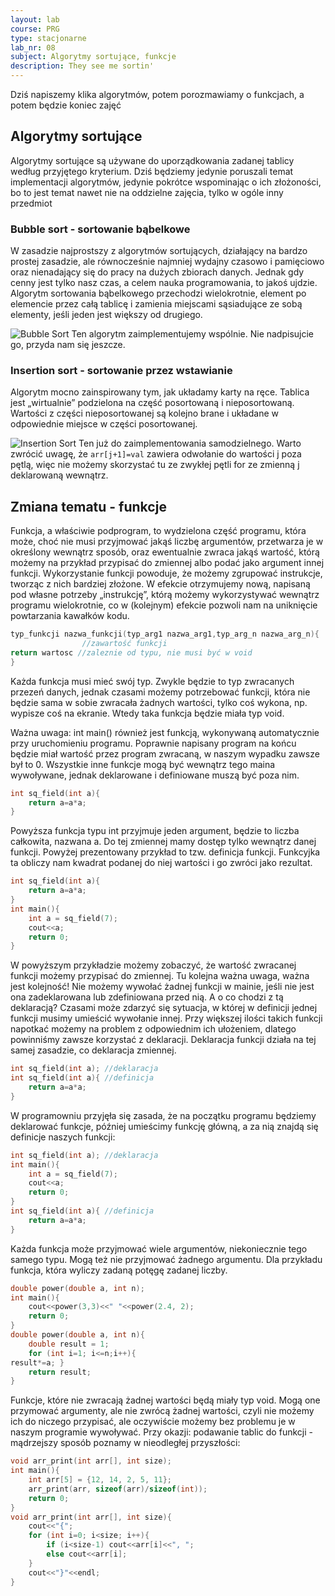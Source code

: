 ```yaml
---
layout: lab
course: PRG
type: stacjonarne
lab_nr: 08
subject: Algorytmy sortujące, funkcje
description: They see me sortin'
---
```

Dziś napiszemy klika algorytmów, potem porozmawiamy o funkcjach, a potem będzie koniec zajęć

## Algorytmy sortujące

Algorytmy sortujące są używane do uporządkowania zadanej tablicy według przyjętego kryterium. Dziś będziemy jedynie poruszali temat implementacji algorytmów, jedynie pokrótce wspominając o ich złożoności, bo to jest temat nawet nie na oddzielne zajęcia, tylko w ogóle inny przedmiot

### Bubble sort - sortowanie bąbelkowe

W zasadzie najprostszy z algorytmów sortujących, działający na bardzo prostej zasadzie, ale równocześnie najmniej wydajny czasowo i pamięciowo oraz nienadający się do pracy na dużych zbiorach danych. Jednak gdy cenny jest tylko nasz czas, a celem nauka programowania, to jakoś ujdzie.
Algorytm sortowania bąbelkowego przechodzi wielokrotnie, element po elemencie przez całą tablicę i zamienia miejscami sąsiadujące ze sobą elementy, jeśli jeden jest większy od drugiego.

![Bubble Sort](../_site/assets/PRG/bubblesort.png)
Ten algorytm zaimplementujemy wspólnie. Nie nadpisujcie go, przyda nam się jeszcze.

### Insertion sort - sortowanie przez wstawianie

Algorytm mocno zainspirowany tym, jak układamy karty na ręce. Tablica jest „wirtualnie” podzielona na część posortowaną i nieposortowaną. Wartości z części nieposortowanej są kolejno brane i układane w odpowiednie miejsce w części posortowanej.

![Insertion Sort](../_site/assets/PRG/insertionsort.png)
Ten już do zaimplementowania samodzielnego. Warto zwrócić uwagę, że ```arr[j+1]=val``` zawiera odwołanie do wartości j poza pętlą, więc nie możemy skorzystać tu ze zwykłej pętli for ze zmienną j deklarowaną wewnątrz.

## Zmiana tematu - funkcje

Funkcja, a właściwie podprogram, to wydzielona część programu, która może, choć nie musi przyjmować jakąś liczbę argumentów, przetwarza je w określony wewnątrz sposób, oraz ewentualnie zwraca jakąś wartość, którą możemy na przykład przypisać do zmiennej albo podać jako argument innej funkcji. Wykorzystanie funkcji powoduje, że możemy zgrupować instrukcje, tworząc z nich bardziej złożone. W efekcie otrzymujemy nową, napisaną pod własne potrzeby „instrukcję”, którą możemy wykorzystywać wewnątrz programu wielokrotnie, co w (kolejnym) efekcie pozwoli nam na uniknięcie powtarzania kawałków kodu.

```c++
typ_funkcji nazwa_funkcji(typ_arg1 nazwa_arg1,typ_arg_n nazwa_arg_n){ 
                //zawartość funkcji
return wartosc //zaleznie od typu, nie musi być w void
}
```

Każda funkcja musi mieć swój typ. Zwykle będzie to typ zwracanych przezeń danych, jednak czasami możemy potrzebować funkcji, która nie będzie sama w sobie zwracała żadnych wartości, tylko coś wykona, np. wypisze coś na ekranie. Wtedy taka funkcja będzie miała typ void.

Ważna uwaga: int main() również jest funkcją, wykonywaną automatycznie przy uruchomieniu programu. Poprawnie napisany program na końcu będzie miał wartość przez program zwracaną, w naszym wypadku zawsze był to 0. Wszystkie inne funkcje mogą być wewnątrz tego maina wywoływane, jednak deklarowane i definiowane muszą być poza nim.

```c++
int sq_field(int a){
    return a=a*a;
}
```
Powyższa funkcja typu int przyjmuje jeden argument, będzie to liczba całkowita, nazwana a. Do tej zmiennej mamy dostęp tylko wewnątrz danej funkcji. Powyżej prezentowany przykład to tzw. definicja funkcji. Funkcyjka ta obliczy nam kwadrat podanej do niej wartości i go zwróci jako rezultat.

```c++
int sq_field(int a){
    return a=a*a;
}
int main(){
    int a = sq_field(7);
    cout<<a;
    return 0;
}
```

W powyższym przykładzie możemy zobaczyć, że wartość zwracanej funkcji możemy przypisać do zmiennej. Tu kolejna ważna uwaga, ważna jest kolejność! Nie możemy wywołać żadnej funkcji w mainie, jeśli nie jest ona zadeklarowana lub zdefiniowana przed nią. A o co chodzi z tą deklaracją? Czasami może zdarzyć się sytuacja, w której w definicji jednej funkcji musimy umieścić wywołanie innej. Przy większej ilości takich funkcji napotkać możemy na
problem z odpowiednim ich ułożeniem, dlatego powinniśmy zawsze korzystać z deklaracji. Deklaracja funkcji działa na tej samej zasadzie, co deklaracja zmiennej.

```c++
int sq_field(int a); //deklaracja
int sq_field(int a){ //definicja
    return a=a*a;
}
```
W programowniu przyjęła się zasada, że na początku programu będziemy deklarować funkcje, później umieścimy funkcję główną, a za nią znajdą się definicje naszych funkcji:

```c++
int sq_field(int a); //deklaracja
int main(){
    int a = sq_field(7);
    cout<<a;
    return 0;
}
int sq_field(int a){ //definicja
    return a=a*a;
}
```

Każda funkcja może przyjmować wiele argumentów, niekoniecznie tego samego typu. Mogą też nie przyjmować żadnego argumentu. Dla przykładu funkcja, która wyliczy zadaną potęgę zadanej liczby.

```c++
double power(double a, int n);
int main(){
    cout<<power(3,3)<<" "<<power(2.4, 2);
    return 0;
}
double power(double a, int n){
    double result = 1;
    for (int i=1; i<=n;i++){
result*=a; }
    return result;
}
```
Funkcje, które nie zwracają żadnej wartości będą miały typ void. Mogą one przymować argumenty, ale nie zwrócą żadnej wartości, czyli nie możemy ich do niczego przypisać, ale oczywiście możemy bez problemu je w naszym programie wywoływać. Przy okazji: podawanie tablic do funkcji - mądrzejszy sposób poznamy w nieodległej przyszłości:

```c++
void arr_print(int arr[], int size);
int main(){
    int arr[5] = {12, 14, 2, 5, 11};
    arr_print(arr, sizeof(arr)/sizeof(int));
    return 0;
}
void arr_print(int arr[], int size){
    cout<<"{";
    for (int i=0; i<size; i++){
        if (i<size-1) cout<<arr[i]<<", ";
        else cout<<arr[i];
    }
    cout<<"}"<<endl;
}
```

